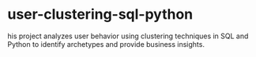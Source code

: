 # user-clustering-sql-python
his project analyzes user behavior using clustering techniques in SQL and Python to identify archetypes and provide business insights.

